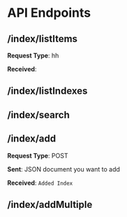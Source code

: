 # API Endpoints

## /index/listItems

**Request Type**: hh

**Received**:

## /index/listIndexes

## /index/search

## /index/add

**Request Type**: POST

**Sent**: JSON document you want to add

**Received**: `Added Index`

## /index/addMultiple
